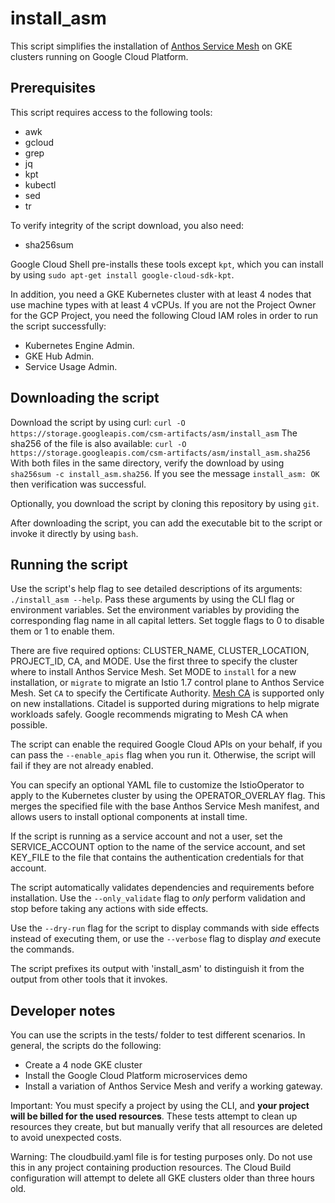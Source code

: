 # install\_asm
This script simplifies the installation of [Anthos Service Mesh] on GKE clusters
running on Google Cloud Platform.

[Anthos Service Mesh]: https://cloud.google.com/anthos/service-mesh/

## Prerequisites

This script requires access to the following tools:
 * awk
 * gcloud
 * grep
 * jq
 * kpt
 * kubectl
 * sed
 * tr

To verify integrity of the script download, you also need:
 * sha256sum

Google Cloud Shell pre-installs these tools except `kpt`, which
you can install by using `sudo apt-get install google-cloud-sdk-kpt`.

In addition, you need a GKE Kubernetes cluster with at least 4 nodes that use
machine types with at least 4 vCPUs. If you are not the Project Owner for
the GCP Project, you need the following Cloud IAM roles in order to run the
script successfully:
* Kubernetes Engine Admin.
* GKE Hub Admin.
* Service Usage Admin.

## Downloading the script

Download the script by using curl:
`curl -O https://storage.googleapis.com/csm-artifacts/asm/install_asm`
The sha256 of the file is also available:
`curl -O https://storage.googleapis.com/csm-artifacts/asm/install_asm.sha256`
With both files in the same directory, verify the download by using
`sha256sum -c install_asm.sha256`. If you see the message `install_asm: OK`
then verification was successful.

Optionally, you download the script by cloning this repository by using `git`.

After downloading the script, you can add the executable bit to the script or
invoke it directly by using `bash`.

## Running the script

Use the script's help flag to see detailed descriptions of its arguments:
`./install_asm --help`. Pass these arguments by using the CLI flag or
environment variables. Set the environment variables by providing the
corresponding flag name in all capital letters. Set toggle flags to 0 to
disable them or 1 to enable them.

There are five required options: CLUSTER\_NAME, CLUSTER\_LOCATION, PROJECT\_ID,
CA, and MODE. Use the first three to specify the cluster where to install
Anthos Service Mesh. Set MODE to `install` for a new installation, or `migrate`
to migrate an Istio 1.7 control plane to Anthos Service Mesh.  Set `CA` to
specify the Certificate Authority. [Mesh CA] is supported only on new
installations. Citadel is supported during migrations to help migrate workloads
safely. Google recommends migrating to Mesh CA when possible.

The script can enable the required Google Cloud APIs on your
behalf, if you can pass the `--enable_apis` flag when you run it.
Otherwise, the script will fail if they are not already enabled.

You can specify an optional YAML file to customize the IstioOperator to apply
to the Kubernetes cluster by using the OPERATOR\_OVERLAY flag. This merges the
specified file with the base Anthos Service Mesh manifest, and allows users to
install optional components at install time.

If the script is running as a service account and not a user, set the
SERVICE\_ACCOUNT option to the name of the service account, and
set KEY\_FILE to the file that contains the authentication credentials for that
account.

The script automatically validates dependencies and requirements before
installation. Use the `--only_validate` flag to _only_ perform
validation and stop before taking any actions with side effects.

Use the `--dry-run` flag for the script to display commands with side effects
instead of executing them, or use the `--verbose` flag to display _and_ execute
the commands.

The script prefixes its output with 'install\_asm' to distinguish it from the
output from other tools that it invokes.

[Mesh CA]: https://cloud.google.com/service-mesh/docs/overview#security_features

## Developer notes

You can use the scripts in the tests/ folder to test different scenarios. In
general, the scripts do the following:
* Create a 4 node GKE cluster
* Install the Google Cloud Platform microservices demo
* Install a variation of Anthos Service Mesh and verify a working gateway.

Important: You must specify a project by using the CLI, and **your project will be billed
for the used resources**. These tests attempt to clean up resources they create, but
but manually verify that all resources are deleted to avoid unexpected costs.

Warning: The cloudbuild.yaml file is for testing purposes only. Do not use this
in any project containing production resources. The Cloud Build configuration
will attempt to delete all GKE clusters older than three hours old.
